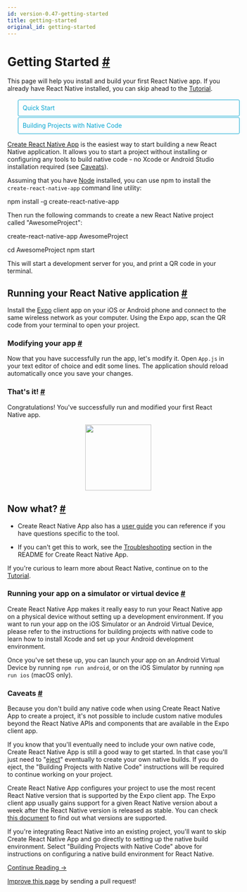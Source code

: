 ```yaml
---
id: version-0.47-getting-started
title: getting-started
original_id: getting-started
---
```

<a id="content"></a><h1><a class="anchor" name="getting-started"></a>Getting Started <a class="hash-link" href="docs/getting-started.html#getting-started">#</a></h1><div><span><style>
  .toggler li {
    display: inline-block;
    position: relative;
    top: 1px;
    padding: 10px;
    margin: 0px 2px 0px 2px;
    border: 1px solid #05A5D1;
    border-bottom-color: transparent;
    border-radius: 3px 3px 0px 0px;
    color: #05A5D1;
    background-color: transparent;
    font-size: 0.99em;
    cursor: pointer;
  }
  .toggler li:first-child {
    margin-left: 0;
  }
  .toggler li:last-child {
    margin-right: 0;
  }
  .toggler ul {
    width: 100%;
    display: inline-block;
    list-style-type: none;
    margin: 0;
    border-bottom: 1px solid #05A5D1;
    cursor: default;
  }
  @media screen and (max-width: 960px) {
    .toggler li,
    .toggler li:first-child,
    .toggler li:last-child {
      display: block;
      border-bottom-color: #05A5D1;
      border-radius: 3px;
      margin: 2px 0px 2px 0px;
    }
    .toggler ul {
      border-bottom: 0;
    }
  }
  .toggler a {
    display: inline-block;
    padding: 10px 5px;
    margin: 2px;
    border: 1px solid #05A5D1;
    border-radius: 3px;
    text-decoration: none !important;
  }
  .display-guide-quickstart .toggler .button-quickstart,
  .display-guide-native .toggler .button-native,
  .display-os-mac .toggler .button-mac,
  .display-os-linux .toggler .button-linux,
  .display-os-windows .toggler .button-windows,
  .display-platform-ios .toggler .button-ios,
  .display-platform-android .toggler .button-android {
    background-color: #05A5D1;
    color: white;
  }
  block { display: none; }
  .display-guide-quickstart.display-platform-ios.display-os-mac .quickstart.ios.mac,
  .display-guide-quickstart.display-platform-ios.display-os-linux .quickstart.ios.linux,
  .display-guide-quickstart.display-platform-ios.display-os-windows .quickstart.ios.windows,
  .display-guide-quickstart.display-platform-android.display-os-mac .quickstart.android.mac,
  .display-guide-quickstart.display-platform-android.display-os-linux .quickstart.android.linux,
  .display-guide-quickstart.display-platform-android.display-os-windows .quickstart.android.windows,    .display-guide-native.display-platform-ios.display-os-mac .native.ios.mac,
  .display-guide-native.display-platform-ios.display-os-linux .native.ios.linux,
  .display-guide-native.display-platform-ios.display-os-windows .native.ios.windows,
  .display-guide-native.display-platform-android.display-os-mac .native.android.mac,
  .display-guide-native.display-platform-android.display-os-linux .native.android.linux,
  .display-guide-native.display-platform-android.display-os-windows .native.android.windows {
    display: block;
  }
</style>

</span><p>This page will help you install and build your first React Native app. If you already have React Native installed, you can skip ahead to the <a href="docs/tutorial.html" target="_blank">Tutorial</a>.</p><span><div class="toggler">
  <ul role="tablist">
    <li id="quickstart" class="button-quickstart" aria-selected="false" role="tab" tabindex="0" aria-controls="quickstarttab" onclick="displayTab('guide', 'quickstart')">
      Quick Start
    </li>
    <li id="native" class="button-native" aria-selected="false" role="tab" tabindex="-1" aria-controls="nativetab" onclick="displayTab('guide', 'native')">
      Building Projects with Native Code
    </li>
  </ul>
</div>

</span><span><block class="quickstart mac windows linux ios android">

</block></span><p><a href="https://github.com/react-community/create-react-native-app" target="_blank">Create React Native App</a> is the easiest way to start building a new React Native application. It allows you to start a project without installing or configuring any tools to build native code - no Xcode or Android Studio installation required (see <a href="docs/getting-started.html#caveats" target="_blank">Caveats</a>).</p><p>Assuming that you have <a href="https://nodejs.org/en/download/" target="_blank">Node</a> installed, you can use npm to install the <code>create-react-native-app</code> command line utility:</p><div class="prism language-javascript">npm install <span class="token operator">-</span>g create<span class="token operator">-</span>react<span class="token operator">-</span>native<span class="token operator">-</span>app</div><p>Then run the following commands to create a new React Native project called "AwesomeProject":</p><div class="prism language-javascript">create<span class="token operator">-</span>react<span class="token operator">-</span>native<span class="token operator">-</span>app AwesomeProject

cd AwesomeProject
npm start</div><p>This will start a development server for you, and print a QR code in your terminal.</p><h2><a class="anchor" name="running-your-react-native-application"></a>Running your React Native application <a class="hash-link" href="docs/getting-started.html#running-your-react-native-application">#</a></h2><p>Install the <a href="https://expo.io" target="_blank">Expo</a> client app on your iOS or Android phone and connect to the same wireless network as your computer. Using the Expo app, scan the QR code from your terminal to open your project.</p><h3><a class="anchor" name="modifying-your-app"></a>Modifying your app <a class="hash-link" href="docs/getting-started.html#modifying-your-app">#</a></h3><p>Now that you have successfully run the app, let's modify it. Open <code>App.js</code> in your text editor of choice and edit some lines. The application should reload automatically once you save your changes.</p><h3><a class="anchor" name="that-s-it"></a>That's it! <a class="hash-link" href="docs/getting-started.html#that-s-it">#</a></h3><p>Congratulations! You've successfully run and modified your first React Native app.</p><span><center><img src="img/react-native-congratulations.png" width="150"></center>

</span><h2><a class="anchor" name="now-what"></a>Now what? <a class="hash-link" href="docs/getting-started.html#now-what">#</a></h2><ul><li><p>Create React Native App also has a <a href="https://github.com/react-community/create-react-native-app/blob/master/react-native-scripts/template/README.md" target="_blank">user guide</a> you can reference if you have questions specific to the tool.</p></li><li><p>If you can't get this to work, see the <a href="https://github.com/react-community/create-react-native-app/blob/master/react-native-scripts/template/README.md#troubleshooting" target="_blank">Troubleshooting</a> section in the README for Create React Native App.</p></li></ul><p>If you're curious to learn more about React Native, continue on
to the <a href="docs/tutorial.html" target="_blank">Tutorial</a>.</p><h3><a class="anchor" name="running-your-app-on-a-simulator-or-virtual-device"></a>Running your app on a simulator or virtual device <a class="hash-link" href="docs/getting-started.html#running-your-app-on-a-simulator-or-virtual-device">#</a></h3><p>Create React Native App makes it really easy to run your React Native app on a physical device without setting up a development environment. If you want to run your app on the iOS Simulator or an Android Virtual Device, please refer to the instructions for building projects with native code to learn how to install Xcode and set up your Android development environment.</p><p>Once you've set these up, you can launch your app on an Android Virtual Device by running <code>npm run android</code>, or on the iOS Simulator by running <code>npm run ios</code> (macOS only).</p><h3><a class="anchor" name="caveats"></a>Caveats <a class="hash-link" href="docs/getting-started.html#caveats">#</a></h3><p>Because you don't build any native code when using Create React Native App to create a project, it's not possible to include custom native modules beyond the React Native APIs and components that are available in the Expo client app.</p><p>If you know that you'll eventually need to include your own native code, Create React Native App is still a good way to get started. In that case you'll just need to "<a href="https://github.com/react-community/create-react-native-app/blob/master/react-native-scripts/template/README.md#ejecting-from-create-react-native-app" target="_blank">eject</a>" eventually to create your own native builds. If you do eject, the "Building Projects with Native Code" instructions will be required to continue working on your project.</p><p>Create React Native App configures your project to use the most recent React Native version that is supported by the Expo client app. The Expo client app usually gains support for a given React Native version about a week after the React Native version is released as stable. You can check <a href="https://github.com/react-community/create-react-native-app/blob/master/VERSIONS.md" target="_blank">this document</a> to find out what versions are supported.</p><p>If you're integrating React Native into an existing project, you'll want to skip Create React Native App and go directly to setting up the native build environment. Select "Building Projects with Native Code" above for instructions on configuring a native build environment for React Native.</p><span><block class="native mac windows linux ios android">

</block></span><span><p>Follow these instructions if you need to build native code in your project. For example, if you are integrating React Native into an existing application, or if you "ejected" from <a href="docs/getting-started.html" onclick="displayTab('guide', 'quickstart')">Create React Native App</a>, you'll need this section.</p>

</span><p>The instructions are a bit different depending on your development operating system, and whether you want to start developing for iOS or Android. If you want to develop for both iOS and Android, that's fine - you just have to pick
one to start with, since the setup is a bit different.</p><span><div class="toggler">
  <span>Development OS:</span>
  <a href="javascript:void(0);" class="button-mac" onclick="displayTab('os', 'mac')">macOS</a>
  <a href="javascript:void(0);" class="button-windows" onclick="displayTab('os', 'windows')">Windows</a>
  <a href="javascript:void(0);" class="button-linux" onclick="displayTab('os', 'linux')">Linux</a>
  <span>Target OS:</span>
  <a href="javascript:void(0);" class="button-ios" onclick="displayTab('platform', 'ios')">iOS</a>
  <a href="javascript:void(0);" class="button-android" onclick="displayTab('platform', 'android')">Android</a>
</div>

</span><span><block class="native linux windows ios">

</block></span><h2><a class="anchor" name="unsupported"></a>Unsupported <a class="hash-link" href="docs/getting-started.html#unsupported">#</a></h2><span><blockquote><p>A Mac is required to build projects with native code for iOS. You can follow the <a href="docs/getting-started.html" onclick="displayTab('guide', 'quickstart')">Quick Start</a> to learn how to build your app using Create React Native App instead.</p></blockquote>

</span><span><block class="native mac ios">

</block></span><h2><a class="anchor" name="installing-dependencies"></a>Installing dependencies <a class="hash-link" href="docs/getting-started.html#installing-dependencies">#</a></h2><p>You will need Node, Watchman, the React Native command line interface, and Xcode.</p><p>While you can use any editor of your choice to develop your app, you will need to install Xcode in order to set up the necessary tooling to build your React Native app for iOS.</p><span><block class="native mac android">

</block></span><h2><a class="anchor" name="installing-dependencies"></a>Installing dependencies <a class="hash-link" href="docs/getting-started.html#installing-dependencies">#</a></h2><p>You will need Node, Watchman, the React Native command line interface, a JDK, and Android Studio.</p><span><block class="native linux android">

</block></span><h2><a class="anchor" name="installing-dependencies"></a>Installing dependencies <a class="hash-link" href="docs/getting-started.html#installing-dependencies">#</a></h2><p>You will need Node, the React Native command line interface, a JDK, and Android Studio.</p><span><block class="native windows android">

</block></span><h2><a class="anchor" name="installing-dependencies"></a>Installing dependencies <a class="hash-link" href="docs/getting-started.html#installing-dependencies">#</a></h2><p>You will need Node, the React Native command line interface, Python2, a JDK, and Android Studio.</p><span><block class="native mac windows linux android">

</block></span><p>While you can use any editor of your choice to develop your app, you will need to install Android Studio in order to set up the necessary tooling to build your React Native app for Android.</p><span><block class="native mac ios android">

</block></span><h3><a class="anchor" name="node-watchman"></a>Node, Watchman <a class="hash-link" href="docs/getting-started.html#node-watchman">#</a></h3><p>We recommend installing Node and Watchman using <a href="http://brew.sh/" target="_blank">Homebrew</a>. Run the following commands in a Terminal after installing Homebrew:</p><div class="prism language-javascript">brew install node
brew install watchman</div><p>If you have already installed Node on your system, make sure it is version 4 or newer.</p><p><a href="https://facebook.github.io/watchman" target="_blank">Watchman</a> is a tool by Facebook for watching changes in the filesystem. It is highly recommended you install it for better performance.</p><span><block class="native linux android">

</block></span><h3><a class="anchor" name="node"></a>Node <a class="hash-link" href="docs/getting-started.html#node">#</a></h3><p>Follow the <a href="https://nodejs.org/en/download/package-manager/" target="_blank">installation instructions for your Linux distribution</a> to install Node 6 or newer.</p><span><block class="native windows android">

</block></span><h3><a class="anchor" name="node-python2-jdk"></a>Node, Python2, JDK <a class="hash-link" href="docs/getting-started.html#node-python2-jdk">#</a></h3><p>We recommend installing Node and Python2 via <a href="https://chocolatey.org" target="_blank">Chocolatey</a>, a popular package manager for Windows.</p><p>React Native also requires a recent version of the <a href="http://www.oracle.com/technetwork/java/javase/downloads/jdk8-downloads-2133151.html" target="_blank">Java SE Development Kit (JDK)</a>, as well as Python 2. Both can be installed using Chocolatey.</p><p>Open an Administrator Command Prompt (right click Command Prompt and select "Run as Administrator"), then run the following command:</p><div class="prism language-powershell">choco install <span class="token operator">-</span>y nodejs<span class="token punctuation">.</span>install python2 jdk8</div><p>If you have already installed Node on your system, make sure it is version 4 or newer. If you already have a JDK on your system, make sure it is version 8 or newer.</p><blockquote><p>You can find additional installation options on <a href="https://nodejs.org/en/download/" target="_blank">Node's Downloads page</a>.</p></blockquote><span><block class="native mac ios android">

</block></span><h3><a class="anchor" name="the-react-native-cli"></a>The React Native CLI <a class="hash-link" href="docs/getting-started.html#the-react-native-cli">#</a></h3><p>Node comes with npm, which lets you install the React Native command line interface.</p><p>Run the following command in a Terminal:</p><div class="prism language-javascript">npm install <span class="token operator">-</span>g react<span class="token operator">-</span>native<span class="token operator">-</span>cli</div><blockquote><p>If you get an error like <code>Cannot find module 'npmlog'</code>, try installing npm directly: <code>curl -0 -L https://npmjs.org/install.sh | sudo sh</code>.</p></blockquote><span><block class="native windows linux android">

</block></span><h3><a class="anchor" name="the-react-native-cli"></a>The React Native CLI <a class="hash-link" href="docs/getting-started.html#the-react-native-cli">#</a></h3><p>Node comes with npm, which lets you install the React Native command line interface.</p><p>Run the following command in a Command Prompt or shell:</p><div class="prism language-powershell">npm install <span class="token operator">-</span>g react<span class="token operator">-</span>native<span class="token operator">-</span>cli</div><blockquote><p>If you get an error like <code>Cannot find module 'npmlog'</code>, try installing npm directly: <code>curl -0 -L https://npmjs.org/install.sh | sudo sh</code>.</p></blockquote><span><block class="native mac ios">

</block></span><h3><a class="anchor" name="xcode"></a>Xcode <a class="hash-link" href="docs/getting-started.html#xcode">#</a></h3><p>The easiest way to install Xcode is via the <a href="https://itunes.apple.com/us/app/xcode/id497799835?mt=12" target="_blank">Mac App Store</a>. Installing Xcode will also install the iOS Simulator and all the necessary tools to build your iOS app.</p><p>If you have already installed Xcode on your system, make sure it is version 8 or higher.</p><h4><a class="anchor" name="command-line-tools"></a>Command Line Tools <a class="hash-link" href="docs/getting-started.html#command-line-tools">#</a></h4><p>You will also need to install the Xcode Command Line Tools. Open Xcode, then choose "Preferences..." from the Xcode menu. Go to the Locations panel and install the tools by selecting the most recent version in the Command Line Tools dropdown.</p><p><img src="img/XcodeCommandLineTools.png" alt="Xcode Command Line Tools"></p><span><block class="native mac linux android">

</block></span><h3><a class="anchor" name="java-development-kit"></a>Java Development Kit <a class="hash-link" href="docs/getting-started.html#java-development-kit">#</a></h3><p>React Native requires a recent version of the Java SE Development Kit (JDK). <a href="http://www.oracle.com/technetwork/java/javase/downloads/jdk8-downloads-2133151.html" target="_blank">Download and install JDK 8 or newer</a> if needed.</p><span><block class="native mac linux windows android">

</block></span><h3><a class="anchor" name="android-development-environment"></a>Android development environment <a class="hash-link" href="docs/getting-started.html#android-development-environment">#</a></h3><p>Setting up your development environment can be somewhat tedious if you're new to Android development. If you're already familiar with Android development, there are a few things you may need to configure. In either case, please make sure to carefully follow the next few steps.</p><span><block class="native mac windows linux android">

</block></span><h4><a class="anchor" name="1-install-android-studio"></a>1. Install Android Studio <a class="hash-link" href="docs/getting-started.html#1-install-android-studio">#</a></h4><p><a href="https://developer.android.com/studio/index.html" target="_blank">Download and install Android Studio</a>. Choose a "Custom" setup when prompted to select an installation type. Make sure the boxes next to all of the following are checked:</p><span><block class="native mac windows android">

</block></span><ul><li><code>Android SDK</code></li><li><code>Android SDK Platform</code></li><li><code>Performance (Intel ® HAXM)</code></li><li><code>Android Virtual Device</code></li></ul><span><block class="native linux android">

</block></span><ul><li><code>Android SDK</code></li><li><code>Android SDK Platform</code></li><li><code>Android Virtual Device</code></li></ul><span><block class="native mac windows linux android">

</block></span><p>Then, click "Next" to install all of these components.</p><blockquote><p>If the checkboxes are grayed out, you will have a chance to install these components later on.</p></blockquote><p>Once setup has finalized and you're presented with the Welcome screen, proceed to the next step.</p><h4><a class="anchor" name="2-install-the-android-sdk"></a>2. Install the Android SDK <a class="hash-link" href="docs/getting-started.html#2-install-the-android-sdk">#</a></h4><p>Android Studio installs the latest Android SDK by default. Building a React Native app with native code, however, requires the <code>Android 6.0 (Marshmallow)</code> SDK in particular. Additional Android SDKs can be installed through the SDK Manager in Android Studio.</p><p>The SDK Manager can be accessed from the "Welcome to Android Studio" screen. Click on "Configure", then select "SDK Manager".</p><span><block class="native mac android">

</block></span><p><img src="img/AndroidStudioWelcomeMacOS.png" alt="Android Studio Welcome"></p><span><block class="native windows android">

</block></span><p><img src="img/AndroidStudioWelcomeWindows.png" alt="Android Studio Welcome"></p><span><block class="native mac windows linux android">

</block></span><blockquote><p>The SDK Manager can also be found within the Android Studio "Preferences" dialog, under <strong>Appearance &amp; Behavior</strong> → <strong>System Settings</strong> → <strong>Android SDK</strong>.</p></blockquote><p>Select the "SDK Platforms" tab from within the SDK Manager, then check the box next to "Show Package Details" in the bottom right corner. Look for and expand the <code>Android 6.0 (Marshmallow)</code> entry, then make sure the following items are all checked:</p><ul><li><code>Google APIs</code></li><li><code>Android SDK Platform 23</code></li><li><code>Intel x86 Atom_64 System Image</code></li><li><code>Google APIs Intel x86 Atom_64 System Image</code></li></ul><span><block class="native mac android">

</block></span><p><img src="img/AndroidSDKManagerMacOS.png" alt="Android SDK Manager"></p><span><block class="native windows android">

</block></span><p><img src="img/AndroidSDKManagerWindows.png" alt="Android SDK Manager"></p><span><block class="native windows mac linux android">

</block></span><p>Next, select the "SDK Tools" tab and check the box next to "Show Package Details" here as well. Look for and expand the "Android SDK Build-Tools" entry, then make sure that <code>23.0.1</code> is selected.</p><span><block class="native mac android">

</block></span><p><img src="img/AndroidSDKManagerSDKToolsMacOS.png" alt="Android SDK Manager - 23.0.1 Build Tools"></p><span><block class="native windows android">

</block></span><p><img src="img/AndroidSDKManagerSDKToolsWindows.png" alt="Android SDK Manager - 23.0.1 Build Tools"></p><span><block class="native windows mac linux android">

</block></span><p>Finally, click "Apply" to download and install the Android SDK and related build tools.</p><span><block class="native mac android">

</block></span><p><img src="img/AndroidSDKManagerInstallsMacOS.png" alt="Android SDK Manager - Installs"></p><span><block class="native windows android">

</block></span><p><img src="img/AndroidSDKManagerInstallsWindows.png" alt="Android SDK Manager - Installs"></p><span><block class="native mac windows linux android">

</block></span><h4><a class="anchor" name="3-configure-the-android-home-environment-variable"></a>3. Configure the ANDROID_HOME environment variable <a class="hash-link" href="docs/getting-started.html#3-configure-the-android-home-environment-variable">#</a></h4><p>The React Native tools require some environment variables to be set up in order to build apps with native code.</p><span><block class="native mac linux android">

</block></span><p>Add the following lines to your <code>$HOME/.bash_profile</code> config file:</p><span><block class="native mac android">

</block></span><div class="prism language-javascript"><span class="token keyword">export</span> ANDROID_HOME<span class="token operator">=</span>$HOME<span class="token operator">/</span>Library<span class="token operator">/</span>Android<span class="token operator">/</span>sdk
<span class="token keyword">export</span> PATH<span class="token operator">=</span>$PATH<span class="token punctuation">:</span>$ANDROID_HOME<span class="token operator">/</span>tools
<span class="token keyword">export</span> PATH<span class="token operator">=</span>$PATH<span class="token punctuation">:</span>$ANDROID_HOME<span class="token operator">/</span>platform<span class="token operator">-</span>tools</div><span><block class="native linux android">

</block></span><div class="prism language-javascript"><span class="token keyword">export</span> ANDROID_HOME<span class="token operator">=</span>$HOME<span class="token operator">/</span>Android<span class="token operator">/</span>Sdk
<span class="token keyword">export</span> PATH<span class="token operator">=</span>$PATH<span class="token punctuation">:</span>$ANDROID_HOME<span class="token operator">/</span>tools
<span class="token keyword">export</span> PATH<span class="token operator">=</span>$PATH<span class="token punctuation">:</span>$ANDROID_HOME<span class="token operator">/</span>platform<span class="token operator">-</span>tools</div><span><block class="native mac linux android">

</block></span><blockquote><p><code>.bash_profile</code> is specific to <code>bash</code>. If you're using another shell, you will need to edit the appropriate shell-specific config file.</p></blockquote><p>Type <code>source $HOME/.bash_profile</code> to load the config into your current shell. Verify that ANDROID_HOME has been added to your path by running <code>echo $PATH</code>.</p><blockquote><p>Please make sure you use the correct Android SDK path. You can find the actual location of the SDK in the Android Studio "Preferences" dialog, under <strong>Appearance &amp; Behavior</strong> → <strong>System Settings</strong> → <strong>Android SDK</strong>.</p></blockquote><span><block class="native windows android">

</block></span><p>Open the System pane under <strong>System and Security</strong> in the Control Panel, then click on <strong>Change settings...</strong>. Open the <strong>Advanced</strong> tab and click on <strong>Environment Variables...</strong>. Click on <strong>New...</strong> to create a new <code>ANDROID_HOME</code> user variable that points to the path to your Android SDK:</p><p><img src="img/AndroidEnvironmentVariableANDROID_HOME.png" alt="ANDROID_HOME Environment Variable"></p><p>The SDK is installed, by default, at the following location:</p><div class="prism language-powershell">c:\Users\YOUR_USERNAME\AppData\Local\Android\Sdk</div><p>You can find the actual location of the SDK in the Android Studio "Preferences" dialog, under <strong>Appearance &amp; Behavior</strong> → <strong>System Settings</strong> → <strong>Android SDK</strong>.</p><p>Open a new Command Prompt window to ensure the new environment variable is loaded before proceeding to the next step.</p><span><block class="native linux android">

</block></span><h3><a class="anchor" name="watchman-optional"></a>Watchman (optional) <a class="hash-link" href="docs/getting-started.html#watchman-optional">#</a></h3><p>Follow the <a href="https://facebook.github.io/watchman/docs/install.html#build-install" target="_blank">Watchman installation guide</a> to compile and install Watchman from source.</p><blockquote><p><a href="https://facebook.github.io/watchman/docs/install.html" target="_blank">Watchman</a> is a tool by Facebook for watching
changes in the filesystem. It is highly recommended you install it for better performance, but it's alright to skip this if you find the process to be tedious.</p></blockquote><span><block class="native mac ios">

</block></span><h2><a class="anchor" name="creating-a-new-application"></a>Creating a new application <a class="hash-link" href="docs/getting-started.html#creating-a-new-application">#</a></h2><p>Use the React Native command line interface to generate a new React Native project called "AwesomeProject":</p><div class="prism language-javascript">react<span class="token operator">-</span>native init AwesomeProject</div><p>This is not necessary if you are integrating React Native into an existing application, if you "ejected" from Create React Native App, or if you're adding iOS support to an existing React Native project (see <a href="docs/platform-specific-code.html" target="_blank">Platform Specific Code</a>).</p><span><block class="native mac windows linux android">

</block></span><h2><a class="anchor" name="creating-a-new-application"></a>Creating a new application <a class="hash-link" href="docs/getting-started.html#creating-a-new-application">#</a></h2><p>Use the React Native command line interface to generate a new React Native project called "AwesomeProject":</p><div class="prism language-javascript">react<span class="token operator">-</span>native init AwesomeProject</div><p>This is not necessary if you are integrating React Native into an existing application, if you "ejected" from Create React Native App, or if you're adding Android support to an existing React Native project (see <a href="docs/platform-specific-code.html" target="_blank">Platform Specific Code</a>).</p><span><block class="native mac windows linux android">

</block></span><h2><a class="anchor" name="preparing-the-android-device"></a>Preparing the Android device <a class="hash-link" href="docs/getting-started.html#preparing-the-android-device">#</a></h2><p>You will need an Android device to run your React Native Android app. This can be either a physical Android device, or more commonly, you can use an Android Virtual Device which allows you to emulate an Android device on your computer.</p><p>Either way, you will need to prepare the device to run Android apps for development.</p><h3><a class="anchor" name="using-a-physical-device"></a>Using a physical device <a class="hash-link" href="docs/getting-started.html#using-a-physical-device">#</a></h3><p>If you have a physical Android device, you can use it for development in place of an AVD by plugging it in to your computer using a USB cable and following the instructions <a href="docs/running-on-device.html" target="_blank">here</a>.</p><h3><a class="anchor" name="using-a-virtual-device"></a>Using a virtual device <a class="hash-link" href="docs/getting-started.html#using-a-virtual-device">#</a></h3><p>You can see the list of available Android Virtual Devices (AVDs) by opening the "AVD Manager" from within Android Studio. Look for an icon that looks like this:</p><p><img src="img/react-native-tools-avd.png" alt="Android Studio AVD Manager"></p><p>If you have just installed Android Studio, you will likely need to <a href="https://developer.android.com/studio/run/managing-avds.html" target="_blank">create a new AVD</a>. Select "Create Virtual Device...", then pick any Phone from the list and click "Next".</p><span><block class="native windows android">

</block></span><p><img src="img/CreateAVDWindows.png" alt="Android Studio AVD Manager"></p><span><block class="native mac android">

</block></span><p><img src="img/CreateAVDMacOS.png" alt="Android Studio AVD Manager"></p><span><block class="native mac windows linux android">

</block></span><p>Select the "x86 Images" tab, then look for the <strong>Marshmallow</strong> API Level 23, x86_64 ABI image with a Android 6.0 (Google APIs) target.</p><span><block class="native linux android">

</block></span><blockquote><p>We recommend configuring <a href="https://developer.android.com/studio/run/emulator-acceleration.html#vm-linux" target="_blank">VM acceleration</a> on your system to improve performance. Once you've followed those instructions, go back to the AVD Manager.</p></blockquote><span><block class="native windows android">

</block></span><p><img src="img/CreateAVDx86Windows.png" alt="Install HAXM"></p><blockquote><p>If you don't have HAXM installed, click on "Install HAXM" or follow <a href="https://software.intel.com/en-us/android/articles/installation-instructions-for-intel-hardware-accelerated-execution-manager-windows" target="_blank">these instructions</a> to set it up, then go back to the AVD Manager.</p></blockquote><p><img src="img/AVDManagerWindows.png" alt="AVD List"></p><span><block class="native mac android">

</block></span><p><img src="img/CreateAVDx86MacOS.png" alt="Install HAXM"></p><blockquote><p>If you don't have HAXM installed, follow <a href="https://software.intel.com/en-us/android/articles/installation-instructions-for-intel-hardware-accelerated-execution-manager-mac-os-x" target="_blank">these instructions</a> to set it up, then go back to the AVD Manager.</p></blockquote><p><img src="img/AVDManagerMacOS.png" alt="AVD List"></p><span><block class="native mac windows linux android">

</block></span><p>Click "Next" then "Finish" to create your AVD. At this point you should be able to click on the green triangle button next to your AVD to launch it, then proceed to the next step.</p><span><block class="native mac ios">

</block></span><h2><a class="anchor" name="running-your-react-native-application"></a>Running your React Native application <a class="hash-link" href="docs/getting-started.html#running-your-react-native-application">#</a></h2><p>Run <code>react-native run-ios</code> inside your React Native project folder:</p><div class="prism language-javascript">cd AwesomeProject
react<span class="token operator">-</span>native run<span class="token operator">-</span>ios</div><p>You should see your new app running in the iOS Simulator shortly.</p><p><img src="img/iOSSuccess.png" alt="AwesomeProject on iOS"></p><p><code>react-native run-ios</code> is just one way to run your app. You can also run it directly from within Xcode or <a href="https://nuclide.io/" target="_blank">Nuclide</a>.</p><blockquote><p>If you can't get this to work, see the <a href="docs/troubleshooting.html#content" target="_blank">Troubleshooting</a> page.</p></blockquote><h3><a class="anchor" name="running-on-a-device"></a>Running on a device <a class="hash-link" href="docs/getting-started.html#running-on-a-device">#</a></h3><p>The above command will automatically run your app on the iOS Simulator by default. If you want to run the app on an actual physical iOS device, please follow the instructions <a href="docs/running-on-device.html" target="_blank">here</a>.</p><span><block class="native mac windows linux android">

</block></span><h2><a class="anchor" name="running-your-react-native-application"></a>Running your React Native application <a class="hash-link" href="docs/getting-started.html#running-your-react-native-application">#</a></h2><p>Run <code>react-native run-android</code> inside your React Native project folder:</p><div class="prism language-javascript">cd AwesomeProject
react<span class="token operator">-</span>native run<span class="token operator">-</span>android</div><p>If everything is set up correctly, you should see your new app running in your Android emulator shortly.</p><span><block class="native mac android">

</block></span><p><img src="img/AndroidSuccessMacOS.png" alt="AwesomeProject on Android"></p><span><block class="native windows android">

</block></span><p><img src="img/AndroidSuccessWindows.png" alt="AwesomeProject on Android"></p><span><block class="native mac windows linux android">

</block></span><p><code>react-native run-android</code> is just one way to run your app - you can also run it directly from within Android Studio or <a href="https://nuclide.io/" target="_blank">Nuclide</a>.</p><blockquote><p>If you can't get this to work, see the <a href="docs/troubleshooting.html#content" target="_blank">Troubleshooting</a> page.</p></blockquote><span><block class="native mac ios android">

</block></span><h3><a class="anchor" name="modifying-your-app"></a>Modifying your app <a class="hash-link" href="docs/getting-started.html#modifying-your-app">#</a></h3><p>Now that you have successfully run the app, let's modify it.</p><span><block class="native mac ios">

</block></span><ul><li>Open <code>index.ios.js</code> in your text editor of choice and edit some lines.</li><li>Hit <code>⌘R</code> in your iOS Simulator to reload the app and see your changes!</li></ul><span><block class="native mac android">

</block></span><ul><li>Open <code>index.android.js</code> in your text editor of choice and edit some lines.</li><li>Press the <code>R</code> key twice or select <code>Reload</code> from the Developer Menu (<code>⌘M</code>) to see your changes!</li></ul><span><block class="native windows linux android">

</block></span><h3><a class="anchor" name="modifying-your-app"></a>Modifying your app <a class="hash-link" href="docs/getting-started.html#modifying-your-app">#</a></h3><p>Now that you have successfully run the app, let's modify it.</p><ul><li>Open <code>index.android.js</code> in your text editor of choice and edit some lines.</li><li>Press the <code>R</code> key twice or select <code>Reload</code> from the Developer Menu (<code>⌘M</code>) to see your changes!</li></ul><span><block class="native mac ios android">

</block></span><h3><a class="anchor" name="that-s-it"></a>That's it! <a class="hash-link" href="docs/getting-started.html#that-s-it">#</a></h3><p>Congratulations! You've successfully run and modified your first React Native app.</p><span><center><img src="img/react-native-congratulations.png" width="150"></center>

</span><span><block class="native windows linux android">

</block></span><h3><a class="anchor" name="that-s-it"></a>That's it! <a class="hash-link" href="docs/getting-started.html#that-s-it">#</a></h3><p>Congratulations! You've successfully run and modified your first React Native app.</p><span><center><img src="img/react-native-congratulations.png" width="150"></center>

</span><span><block class="native mac ios">

</block></span><h2><a class="anchor" name="now-what"></a>Now what? <a class="hash-link" href="docs/getting-started.html#now-what">#</a></h2><ul><li><p>Turn on <a href="docs/debugging.html#reloading-javascript" target="_blank">Live Reload</a> in the Developer Menu. Your app will now reload automatically whenever you save any changes!</p></li><li><p>If you want to add this new React Native code to an existing application, check out the <a href="docs/integration-with-existing-apps.html" target="_blank">Integration guide</a>.</p></li></ul><p>If you're curious to learn more about React Native, continue on
to the <a href="docs/tutorial.html" target="_blank">Tutorial</a>.</p><span><block class="native windows linux mac android">

</block></span><h2><a class="anchor" name="now-what"></a>Now what? <a class="hash-link" href="docs/getting-started.html#now-what">#</a></h2><ul><li><p>Turn on <a href="docs/debugging.html#reloading-javascript" target="_blank">Live Reload</a> in the Developer Menu. Your app will now reload automatically whenever you save any changes!</p></li><li><p>If you want to add this new React Native code to an existing application, check out the <a href="docs/integration-with-existing-apps.html" target="_blank">Integration guide</a>.</p></li></ul><p>If you're curious to learn more about React Native, continue on
to the <a href="docs/tutorial.html" target="_blank">Tutorial</a>.</p><span><script>
function displayTab(type, value) {
  var container = document.getElementsByTagName('block')[0].parentNode;
  container.className = 'display-' + type + '-' + value + ' ' +
    container.className.replace(RegExp('display-' + type + '-[a-z]+ ?'), '');
  event && event.preventDefault();
}
</script>
</span></div><div class="docs-prevnext"><a class="docs-next btn" href="docs/tutorial.html#content">Continue Reading →</a></div><p class="edit-page-block"><a target="_blank" href="https://github.com/facebook/react-native/blob/master/docs/GettingStarted.md">Improve this page</a> by sending a pull request!</p>